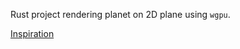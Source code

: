 Rust project rendering planet on 2D plane using `wgpu`. 

[Inspiration](https://x.com/DaFluffyPotato/status/1698032167798853901)

